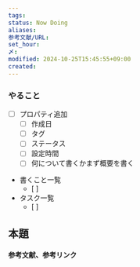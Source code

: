 ```yaml
---
tags: 
status: Now Doing
aliases: 
参考文献/URL: 
set_hour: 
〆: 
modified: 2024-10-25T15:45:55+09:00
created: 
---
```


### やること
- [ ] プロパティ追加
	- [ ] 作成日
	- [ ] タグ
	- [ ] ステータス
	- [ ] 設定時間
	- [ ] 何について書くかまず概要を書く
- 書くこと一覧
	- [ ] 
- タスク一覧
	- [ ] 
## 本題



#### 参考文献、参考リンク